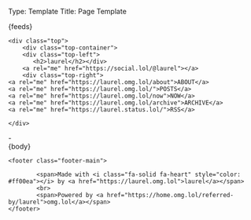 Type: Template
Title: Page Template

<!DOCTYPE html>
<html lang="en">
<head>
<title>ll{separator}{post-title}</title>
<meta charset="utf-8">
<meta name="viewport" content="width=device-width, initial-scale=1">
{feeds}
<style>
@import url('https://fonts.googleapis.com/css2?family=Caladea:ital,wght@0,700;1,400&family=Lato:ital,wght@0,400;0,900;1,400&display=swap');
@import url('https://static.omg.lol/type/font-md-io.css');
@import url('https://static.omg.lol/type/fontawesome-free/css/all.css');
</style>
<link rel="stylesheet" href="https://laurel.weblog.lol/style.css">

    <div class="top">
        <div class="top-container">
        <div class="top-left">
           <h2>laurel</h2></div>
        <a rel="me" href="https://social.lol/@laurel"></a>
        <div class="top-right">
    <a rel="me" href="https://laurel.omg.lol/about">ABOUT</a>   
    <a rel="me" href="https://laurel.omg.lol/">POSTS</a>  
    <a rel="me" href="https://laurel.omg.lol/now">NOW</a>
    <a rel="me" href="https://laurel.omg.lol/archive">ARCHIVE</a>
    <a rel="me" href="https://laurel.status.lol/">RSS</a>

    </div>
</div>
</div>
</div>
<div class="header">
    -
</div> 

  </head>
  <body>
<main>
{body}
</main>
<div class="spacing">
</div>
</main>

	<footer class="footer-main">

			<span>Made with <i class="fa-solid fa-heart" style="color: #ff00ea"></i> by <a href="https://laurel.omg.lol">laurel</a></span>
			<br>
			<span>Powered by <a href="https://home.omg.lol/referred-by/laurel">omg.lol</a></span>
	</footer>
</body>
</html>